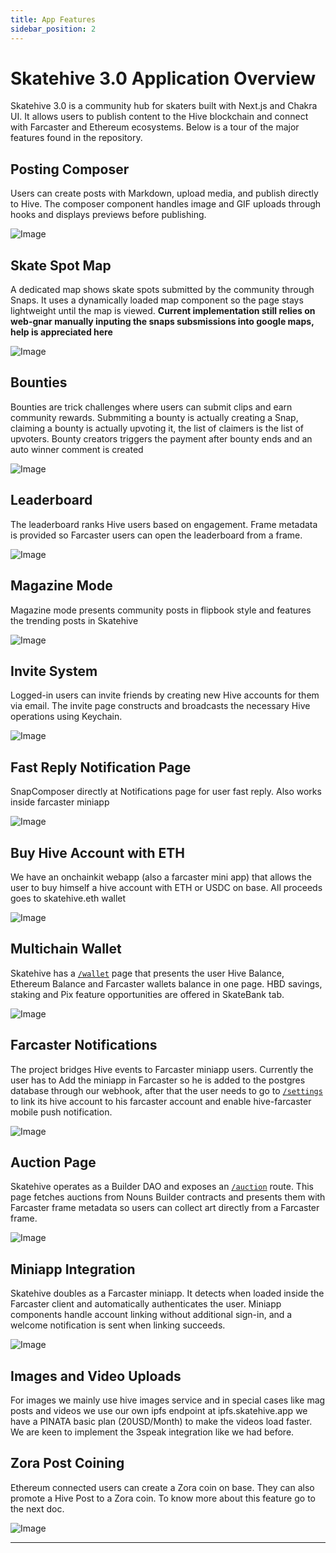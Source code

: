 ```yaml
---
title: App Features
sidebar_position: 2
---
```


# Skatehive 3.0 Application Overview

Skatehive 3.0 is a community hub for skaters built with Next.js and Chakra UI. It allows users to publish content to the Hive blockchain and connect with Farcaster and Ethereum ecosystems. Below is a tour of the major features found in the repository.

## Posting Composer

Users can create posts with Markdown, upload media, and publish directly to Hive. The composer component handles image and GIF uploads through hooks and displays previews before publishing.

![Image](https://ipfs.skatehive.app/ipfs/QmbMT47u9nd7zyNYWUCR5hHe1AG6k49xGrPjQcv4mqDr3u)

## Skate Spot Map

A dedicated map shows skate spots submitted by the community through Snaps. It uses a dynamically loaded map component so the page stays lightweight until the map is viewed. **Current implementation still relies on web-gnar manually inputing the snaps subsmissions into google maps, help is appreciated here**

![Image](https://ipfs.skatehive.app/ipfs/QmcigkjTTHjm2PXHLzRCAFLBXbjdFyKgd9XVS9yMqQDzdj)

## Bounties

Bounties are trick challenges where users can submit clips and earn community rewards. Submmiting a bounty is actually creating a Snap, claiming a bounty is actually upvoting it, the list of claimers is the list of upvoters. Bounty creators triggers the payment after bounty ends and an auto winner comment is created

![Image](https://ipfs.skatehive.app/ipfs/QmZgF8eKLmtkCDLVRP9Tey9CLjhsWX8gG4fU6ms285QfjK)

## Leaderboard

The leaderboard ranks Hive users based on engagement. Frame metadata is provided so Farcaster users can open the leaderboard from a frame.

![Image](https://ipfs.skatehive.app/ipfs/QmekeXkQzMhz6io69k3tpmGN1KcXPv6hgJcYM7aJ83KY7y)

## Magazine Mode

Magazine mode presents community posts in flipbook style and features the trending posts in Skatehive

![Image](https://ipfs.skatehive.app/ipfs/QmQSiX4dBw9mA4uB8FFemMcLauKfJYg5pS2SU1ND2u4kN1)

## Invite System

Logged-in users can invite friends by creating new Hive accounts for them via email. The invite page constructs and broadcasts the necessary Hive operations using Keychain.

![Image](https://ipfs.skatehive.app/ipfs/QmXWnFG2EpEXpVLtLRYSnPPq5LLgDDoeJvLLmy6VwDnXhR)

## Fast Reply Notification Page

SnapComposer directly at Notifications page for user fast reply. Also works inside farcaster miniapp

![Image](https://ipfs.skatehive.app/ipfs/QmZ1MsbHSo4s61Q4jPB5KhkVGY78Gda28ttYm5Fxhk1XpW)

## Buy Hive Account with ETH

We have an onchainkit webapp (also a farcaster mini app) that allows the user to buy himself a hive account with ETH or USDC on base. All proceeds goes to skatehive.eth wallet

![Image](https://ipfs.skatehive.app/ipfs/QmZdaFxbfVCWYUwjHZeiiWtnqHf7ZBZxcARQ7ok3cHmJSy)

## Multichain Wallet

Skatehive has a [`/wallet`](https://skatehive.app/wallet) page that presents the user Hive Balance, Ethereum Balance and Farcaster wallets balance in one page. HBD savings, staking and Pix feature opportunities are offered in SkateBank tab.

![Image](https://ipfs.skatehive.app/ipfs/QmcfDJLwJ25LuPqGt3JvCxabdyhW7rMGtSMbZBPL7tjne2)

## Farcaster Notifications

The project bridges Hive events to Farcaster miniapp users. Currently the user has to Add the miniapp in Farcaster so he is added to the postgres database through our webhook, after that the user needs to go to [`/settings`](https://skatehive.app/settings) to link its hive account to his farcaster account and enable hive-farcaster mobile push notification.

![Image](https://ipfs.skatehive.app/ipfs/QmRoSSP8oQQRYKoM56r8EpR2qaX7UybTTv87SFpFTHK7gw)

## Auction Page

Skatehive operates as a Builder DAO and exposes an [`/auction`](https://skatehive.app/auction) route. This page fetches auctions from Nouns Builder contracts and presents them with Farcaster frame metadata so users can collect art directly from a Farcaster frame.

![Image](https://ipfs.skatehive.app/ipfs/QmXxhcDdcMewU7MBACAv3WHhaWGGFjrrngt5gaLs3Ff8jt)

## Miniapp Integration

Skatehive doubles as a Farcaster miniapp. It detects when loaded inside the Farcaster client and automatically authenticates the user. Miniapp components handle account linking without additional sign-in, and a welcome notification is sent when linking succeeds.

![Image](https://ipfs.skatehive.app/ipfs/QmWof7MSt6KRMM8MbS666VqcJwS4YzzDG3TJSkdCPjmknU)

## Images and Video Uploads

For images we mainly use hive images service and in special cases like mag posts and videos we use our own ipfs endpoint at ipfs.skatehive.app we have a PINATA basic plan (20USD/Month) to make the videos load faster. We are keen to implement the 3speak integration like we had before.

## Zora Post Coining

Ethereum connected users can create a Zora coin on base. They can also promote a Hive Post to a Zora coin. To know more about this feature go to the next doc.

![Image](https://ipfs.skatehive.app/ipfs/QmUW2uCjYFE5VsfsW7qM8CpDdF2Nfvwv8P2ZmVmuUgtUb9)

---
